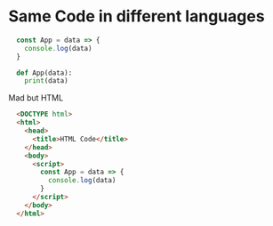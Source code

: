 # Same Code in different languages

```javascript 
  const App = data => {
    console.log(data)
  }
```

```python 
  def App(data):
    print(data)  
```

Mad but HTML

```html
  <DOCTYPE html>
  <html>
    <head>
      <title>HTML Code</title> 
    </head>
    <body>
      <script>
        const App = data => {
          console.log(data)
        }
      </script>
    </body>
  </html>
```
